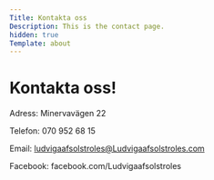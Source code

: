```yaml
---
Title: Kontakta oss
Description: This is the contact page.
hidden: true
Template: about
---
```


Kontakta oss!
==========================

Adress: Minervavägen 22

Telefon: 070 952 68 15

Email: ludvigaafsolstroles@Ludvigaafsolstroles.com

Facebook: facebook.com/Ludvigaafsolstroles
